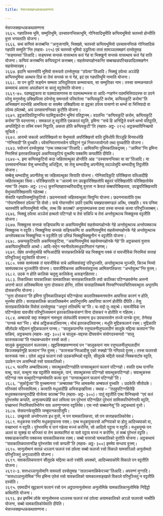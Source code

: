 ```yaml
---
title: भेसज्जक्खन्धककथावण्णना

---
```

भेसज्जक्खन्धककथावण्णना  
२६६५. गहपतिस्स भूमि, सम्मुतिभूमि, उस्सावनन्तिकाभूमि, गोनिसादिभूमीति कप्पियभूमियो चतस्सो होन्तीति वुत्ता भगवताति योजना।  
२६६६. कथं कप्पियं कत्तब्बन्ति ‘‘अनुजानामि, भिक्खवे, चतस्सो कप्पियभूमियो उस्सावनन्तिकं गोनिसादिकं गहपतिं सम्मुति’’न्ति (महाव॰ २९५) एवं चतस्सो भूमियो उद्धरित्वा तासं सामञ्ञलक्खणं दस्सेतुमाह ‘‘सङ्घस्सा’’तिआदि। सङ्घस्स सन्तकं वासत्थाय कतं गेहं वा भिक्खुनो सन्तकं वासत्थाय कतं गेहं वाति योजना। कप्पियं कत्तब्बन्ति कप्पियट्ठानं कत्तब्बम्। सहसेय्यप्पहोनकन्ति सब्बच्छन्नपरिच्छन्नादिलक्खणेन सहसेय्यारहम्।  
२६६७. इदानि चतस्सोपि भूमियो सरूपतो दस्सेतुमाह ‘‘ठपेत्वा’’तिआदि। भिक्खुं ठपेत्वा अञ्ञेहि कप्पियभूमिया अत्थाय दिन्नं वा तेसं सन्तकं वा यं गेहं, इदं एव गहपतिभूमि नामाति योजना।  
२६६८. या पन कुटि सङ्घेन सम्मता ञत्तिदुतियाय कम्मवाचाय, सा सम्मुतिका नाम। तस्सा सम्मन्ननकाले कम्मवाचं अवत्वा अपलोकनं वा कातुं वट्टतेवाति योजना।  
२६६९-७०. पठमइट्ठकाय वा पठमपासाणस्स वा पठमत्थम्भस्स वा आदि-ग्गहणेन पठमभित्तिपादस्स वा ठपने परेसु मनुस्सेसु उक्खिपित्वा ठपेन्तेसु समन्ततो परिवारेत्वा ‘‘कप्पियकुटिं करोम, कप्पियकुटिं करोमा’’ति अभिक्खणं वदन्तेहि आमसित्वा वा सयमेव उक्खिपित्वा वा इट्ठका ठपेय्य पासाणो वा थम्भो वा भित्तिपादो वा ठपेय्य ठपेतब्बो, अयं उस्सावनन्तिका कुटीति योजना।  
२६७१. इट्ठकादिपतिट्ठानन्ति पठमिट्ठकादीनं भूमियं पतिट्ठानम्। वदतन्ति ‘‘कप्पियकुटिं करोम, कप्पियकुटिं करोमा’’ति वदन्तानम्। समकालं तु वट्टतीति एककालं वट्टति, इमिना ‘‘सचे हि अनिट्ठिते वचने थम्भो पतिट्ठाति, अप्पतिट्ठिते वा तस्मिं वचनं निट्ठाति, अकता होति कप्पियकुटी’’ति (महाव॰ अट्ठ॰ २९५) अट्ठकथाविनिच्छयो सूचितो।  
२६७२. आरामो सकलो अपरिक्खित्तो वा येभुय्यतो अपरिक्खित्तो वाति दुविधोपि विञ्ञूहि विनयधरेहि ‘‘गोनिसादी’’ति वुच्चति। पवेसनिवारणाभावेन पविट्ठानं गुन्नं निसज्जायोगतो तथा वुच्चतीति योजना।  
२६७३. पयोजनं दस्सेतुमाह ‘‘एत्थ पक्कञ्चा’’तिआदि। आमिसन्ति पुरिमकालिकद्वयम्। ‘‘आमिस’’न्ति इमिना निरामिसं इतरकालिकद्वयं अकप्पियकुटियं वुत्थम्पि पक्कम्पि कप्पतीति दीपेति।  
२६७४-५. इमा कप्पियकुटियो कदा जहितवत्थुका होन्तीति आह ‘‘उस्सावनन्तिका या सा’’तिआदि। या उस्सावनन्तिका येसु थम्भादीसु अधिट्ठिता, सा तेसु थम्भादीसु अपनीतेसु तदञ्ञेसुपि थम्भादीसु तिट्ठतीति योजना।  
सब्बेसु थम्भादीसु अपनीतेसु सा जहितवत्थुका सियाति योजना। गोनिसादिकुटि परिक्खित्ता वतिआदीहि जहितवत्थुका सिया। परिक्खित्ताति च ‘‘आरामो पन उपड्ढपरिक्खित्तोपि बहुतरं परिक्खित्तोपि परिक्खित्तोयेव नामा’’ति (महाव॰ अट्ठ॰ २९५) कुरुन्दिमहापच्चरियादीसु वुत्तत्ता न केवलं सब्बपरिक्खित्ताव, उपड्ढपरिक्खित्तापि येभुय्यपरिक्खित्तापि गहेतब्बा।  
सेसाति गहपतिसम्मुतिकुटियो। छदननासतो जहितवत्थुका सियुन्ति योजना। छदननासतोति एत्थ ‘‘गोपानसिमत्तं ठपेत्वा’’ति सेसो। सचे गोपानसीनं उपरि एकम्पि पक्खपासमण्डलं अत्थि, रक्खति। यत्र पनिमा चतस्सोपि कप्पियभूमियो नत्थि, तत्थ किं कातब्बं? अनुपसम्पन्नस्स दत्वा तस्स सन्तकं कत्वा परिभुञ्जितब्बम्।  
२६७६. भिक्खुं ठपेत्वा अञ्ञेसं हत्थतो पटिग्गहो च तेसं सन्निधि च तेसं अन्तोवुत्थञ्च भिक्खुस्स वट्टतीति योजना।  
२६७७. भिक्खुस्स सन्तकं सङ्घिकम्पि वा अकप्पियभूमियं सहसेय्यप्पहोनके गेहे अन्तोवुत्थञ्च अन्तोपक्कञ्च भिक्खुस्स न वट्टति। भिक्खुनिया सन्तकं सङ्घिकम्पि वा अकप्पियभूमियं सहसेय्यप्पहोनके गेहे अन्तोवुत्थञ्च अन्तोपक्कञ्च भिक्खुनिया न वट्टतीति एवं उभिन्नं भिक्खुभिक्खुनीनं न वट्टतीति योजना।  
२६७८. अकप्पकुटियाति अकप्पियकुटिया, ‘‘अकप्पियभूमियं सहसेय्यप्पहोनके गेहे’’ति अट्ठकथायं वुत्ताय अकप्पियभूमियाति अत्थो। आदि-सद्देन नवनीततेलमधुफाणितानं गहणम्।  
२६७९. तेहेव अन्तोवुत्थेहि सप्पिआदीहि सत्ताहकालिकेहि सह भिक्खुना पक्कं तं यावजीविकं निरामिसं सत्ताहं परिभुञ्जितुं वट्टतेवाति योजना।  
२६८०. पक्कं सामंपक्कं तं यावजीविकं सचे आमिससंसट्ठं परिभुञ्जति, अन्तोवुत्थञ्च भुञ्जति, किञ्च भिय्यो सामंपक्कञ्च भुञ्जतीति योजना। यावजीविकस्स आमिससंसट्ठस्स आमिसगतिकत्ता ‘‘अन्तोवुत्थ’’न्ति वुत्तम्।  
२६८२. उदकं न होति कालिकं चतूसु कालिकेसु असङ्गहितत्ता।  
२६८३. तिकालिका यावकालिका यामकालिका सत्ताहकालिकाति तयो कालिका पटिग्गहवसेनेव अत्तनो अत्तनो कालं अतिक्कमित्वा भुत्ता दोसकरा होन्ति, ततियं सत्ताहातिक्कमे निस्सग्गियपाचित्तियवत्थुत्ता अभुत्तम्पि दोसकरन्ति योजना।  
‘‘भुत्ता दोसकरा’’ति इमिना पुरिमकालिकद्वयं पटिग्गहेत्वा कालातिक्कमनमत्तेन आपत्तिया कारणं न होति, भुत्तमेव होति। सत्ताहकालिकं कालातिक्कमेन अपरिभुत्तम्पि आपत्तिया कारणं होतीति दीपेति। तेसु सत्ताहकालिकेयेव विसेसं दस्सेतुमाह ‘‘अभुत्तं ततियम्पि चा’’ति। च-सद्दो तु-सद्दत्थे। यावजीविकं पन पटिग्गहेत्वा यावजीवं परिभुञ्जियमानं इतरकालिकसंसग्गं विना दोसकरं न होतीति न गहितम्।  
२६८४. अम्बादयो सद्दा रुक्खानं नामभूता तंतंफलेपि वत्तमाना इध उपचारवसेन तज्जे पानके वुत्ता, तेनेवाह ‘‘पानकं मत’’न्ति। चोचं अट्ठिककदलिपानम्। मोचं इतरकदलिपानम्। मधूति मुद्दिकफलानं रसम्। मुद्दिकाति सीतोदके मद्दितानं मुद्दिकफलानं पानम्। ‘‘सालूकपानन्ति रत्तुप्पलनीलुप्पलादीनं सालूके मद्दित्वा कतपान’’न्ति पाळियं, अट्ठकथाय (महाव॰ अट्ठ॰ ३००) च सालूक-सद्दस्स दीघवसेन संयोगदस्सनतो ‘‘सालु फारुसकञ्चा’’ति गाथाबन्धवसेन रस्सो कतो।  
सालूकं कुमुदुप्पलानं फलरसम्। खुद्दसिक्खावण्णनायं पन ‘‘सालूकपानं नाम रत्तुप्पलनीलुप्पलादीनं किञ्जक्खरेणूहि कतपान’’न्ति वुत्तम्। ‘‘फारुसक’न्तिआदीसु एको रुक्खो’’ति गण्ठिपदे वुत्तम्। तस्स फलरसो फारुसकं नाम। एतेसं अट्ठन्नं फलानं रसो उदकसम्भिन्नो वट्टति, सीतुदके मद्दितो पसन्नो निक्कसटोव वट्टति, उदकेन पन असम्भिन्नो रसो यावकालिको।  
२६८५. फलन्ति अम्बादिफलम्। सवत्थुकपटिग्गहोति पानवत्थुकानं फलानं पटिग्गहो। वसति एत्थ पानन्ति वत्थु, फलं, वत्थुना सह वट्टतीति सवत्थुकं, पानं, सवत्थुकस्स पटिग्गहो सवत्थुकपटिग्गहो। सवत्थुकस्स पटिग्गहं नाम वत्थुपटिग्गहणमेवाति कत्वा वुत्तं ‘‘पानवत्थुकानं फलानं पटिग्गहो’’ति।  
२६८६. ‘‘सुकोट्टेत्वा’’ति वुच्चमानत्ता ‘‘अम्बपक्क’’न्ति आमकमेव अम्बफलं वुच्चति । उदकेति सीतोदके। परिस्सवं परिस्सावितम्। कत्वाति मधुआदीहि अभिसङ्खरित्वा। यथाह – ‘‘तदहुपटिग्गहितेहि मधुसक्करकप्पूरादीहि योजेत्वा कातब्ब’’न्ति (महाव॰ अट्ठ॰ ३००)। पातुं वट्टतीति एत्थ विनिच्छयो ‘‘एवं कतं पुरेभत्तमेव कप्पति, अनुपसम्पन्नेहि कतं लभित्वा पन पुरेभत्तं पटिग्गहितं पुरेभत्तं सामिसपरिभोगेनापि वट्टति, पच्छाभत्तं निरामिसपरिभोगेन याव अरुणुग्गमना वट्टतियेव। एस नयो सब्बपानेसू’’ति अट्ठकथायं वुत्तो।  
२६८७. सेसपानकेसुपीति जम्बुपानकादीसुपि।  
२६८८. उच्छुरसो अन्तोगधत्ता इध वुत्तो, न पन यामकालिकत्ता, सो पन सत्ताहकालिकोयेव।  
२६८९. मधुकस्स रसन्ति मधुकपुप्फस्स रसम्। एत्थ मधुकपुप्फरसो अग्गिपाको वा होतु आदिच्चपाको वा, पच्छाभत्तं न वट्टति। पुरेभत्तम्पि यं पानं गहेत्वा मज्जं करोन्ति, सो आदितो पट्ठाय न वट्टति। मधुकपुप्फं पन अल्लं वा सुक्खं वा भज्जितं वा तेन कतफाणितं वा यतो पट्ठाय मज्जं न करोन्ति, तं सब्बं पुरेभत्तं वट्टति।  
पक्कडाकरसन्ति पक्कस्स यावकालिकस्स रसम्। सब्बो पत्तरसो यामकालिको वुत्तोति योजना। अट्ठकथायं ‘‘यावकालिकपत्तानञ्हि पुरेभत्तंयेव रसो कप्पती’’ति (महाव॰ अट्ठ॰ ३००) इममेव सन्धाय वुत्तम्।  
२६९०. सानुलोमानं सत्तन्नं धञ्ञानं फलजं रसं ठपेत्वा सब्बो फलजो रसो विकाले यामसञ्ञिते अनुलोमतो परिभुञ्जितुं अनुञ्ञातोति योजना।  
२६९१. यावकालिकपत्तानं सीतुदके मद्दित्वा कतो रसोपि अपक्को, आदिच्चपाकोपि विकाले पन वट्टतीति योजना।  
२६९२-३. सत्तधञ्ञानुलोमानि सरूपतो दस्सेतुमाह ‘‘तालञ्चनाळिकेरञ्चा’’तिआदि। अपरण्णं मुग्गादि। ‘‘सत्तधञ्ञानुलोमिक’’न्ति इमिना एतेसं रसो यावकालिको यामकालसङ्खाते विकाले परिभुञ्जितुं न वट्टतीति दस्सेति।  
२६९५. एवमादीनं खुद्दकानं फलानं रसो पन अट्ठपानानुलोमत्ता अनुलोमिके यामकालिकानुलोमिके निद्दिट्ठो कथितोति योजना।  
२६९६. इध इमस्मिं लोके सानुलोमस्स धञ्ञस्स फलजं रसं ठपेत्वा अयामकालिको अञ्ञो फलरसो नत्थीति योजना, सब्बो यामकालिकोयेवाति दीपेति।  
भेसज्जक्खन्धककथावण्णना।  